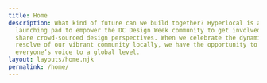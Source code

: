```yaml
---
title: Home
description: What kind of future can we build together? Hyperlocal is a
  launching pad to empower the DC Design Week community to get involved and
  share crowd-sourced design perspectives. When we celebrate the dynamism and
  resolve of our vibrant community locally, we have the opportunity to elevate
  everyone’s voice to a global level.
layout: layouts/home.njk
permalink: /home/
---
```

